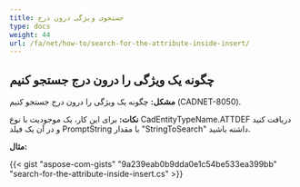 ```yaml
---
title: جستجوی ویژگی درون درج
type: docs
weight: 44
url: /fa/net/how-to/search-for-the-attribute-inside-insert/
---
```


## **چگونه یک ویژگی را درون درج جستجو کنیم**

**مشکل:** چگونه یک ویژگی را درون درج جستجو کنیم (CADNET-8050).

**نکات:** برای این کار، یک موجودیت با نوع CadEntityTypeName.ATTDEF دریافت کنید و در آن یک فیلد PromptString با مقدار "StringToSearch" داشته باشید.

**مثال:**

{{< gist "aspose-com-gists" "9a239eab0b9dda0e1c54be533ea399bb" "search-for-the-attribute-inside-insert.cs" >}}
